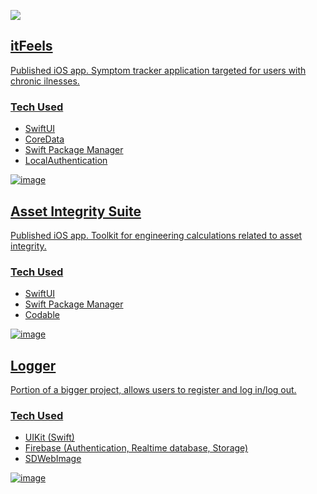 <a href="https://apps.apple.com/ca/developer/andres-alfonso-marquez-socorro/id1586749692"><img src="https://img.shields.io/badge/App_Store-0D96F6?style=for-the-badge&logo=app-store&logoColor=white">

## itFeels

  Published iOS app. Symptom tracker application targeted for users with chronic ilnesses.

  ### Tech Used
  - SwiftUI
  - CoreData
  - Swift Package Manager
  - LocalAuthentication

  ![image](https://github.com/AndresMarq/iOS-Developer-Portfolio/assets/70426525/905cab52-470b-4c5b-9b28-db6731fa2d4d)


## Asset Integrity Suite
  
  Published iOS app. Toolkit for engineering calculations related to asset integrity.

  ### Tech Used
  - SwiftUI
  - Swift Package Manager
  - Codable
  
  ![image](https://github.com/AndresMarq/iOS-Developer-Portfolio/assets/70426525/1333d838-0435-46d6-b848-61ddab738809)

## Logger

  Portion of a bigger project, allows users to register and log in/log out.

  ### Tech Used
  - UIKit (Swift)
  - Firebase (Authentication, Realtime database, Storage)
  - SDWebImage

  ![image](https://github.com/AndresMarq/iOS-Developer-Portfolio/assets/70426525/7b781e6a-f630-4e00-b40c-50acdc4ddd56)

 
